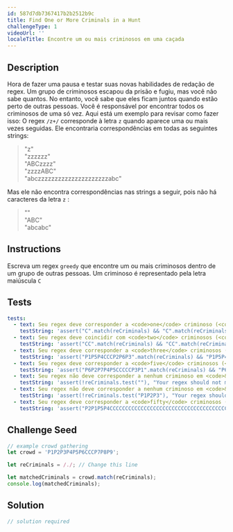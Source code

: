 ```yaml
---
id: 587d7db7367417b2b2512b9c
title: Find One or More Criminals in a Hunt
challengeType: 1
videoUrl: ''
localeTitle: Encontre um ou mais criminosos em uma caçada
---
```


## Description
<section id="description"> Hora de fazer uma pausa e testar suas novas habilidades de redação de regex. Um grupo de criminosos escapou da prisão e fugiu, mas você não sabe quantos. No entanto, você sabe que eles ficam juntos quando estão perto de outras pessoas. Você é responsável por encontrar todos os criminosos de uma só vez. Aqui está um exemplo para revisar como fazer isso: O regex <code>/z+/</code> corresponde à letra <code>z</code> quando aparece uma ou mais vezes seguidas. Ele encontraria correspondências em todas as seguintes strings: <blockquote> &quot;z&quot; <br> &quot;zzzzzz&quot; <br> &quot;ABCzzzz&quot; <br> &quot;zzzzABC&quot; <br> &quot;abczzzzzzzzzzzzzzzzzzzzzabc&quot; </blockquote> Mas ele não encontra correspondências nas strings a seguir, pois não há caracteres da letra <code>z</code> : <blockquote> &quot;&quot; <br> &quot;ABC&quot; <br> &quot;abcabc&quot; </blockquote></section>

## Instructions
<section id="instructions"> Escreva um regex <code>greedy</code> que encontre um ou mais criminosos dentro de um grupo de outras pessoas. Um criminoso é representado pela letra maiúscula <code>C</code> </section>

## Tests
<section id='tests'>

```yml
tests:
  - text: Seu regex deve corresponder a <code>one</code> criminoso (<code>C</code>) em <code>&quot;C&quot;</code>
    testString: 'assert("C".match(reCriminals) && "C".match(reCriminals)[0] == "C", "Your regex should match <code>one</code> criminal ("<code>C</code>") in <code>"C"</code>");'
  - text: Seu regex deve coincidir com <code>two</code> criminosos (<code>CC</code>) em <code>&quot;CC&quot;</code>
    testString: 'assert("CC".match(reCriminals) && "CC".match(reCriminals)[0] == "CC", "Your regex should match <code>two</code> criminals ("<code>CC</code>") in <code>"CC"</code>");'
  - text: Seu regex deve corresponder a <code>three</code> criminosos (<code>CCC</code>) em <code>&quot;P1P5P4CCCP2P6P3&quot;</code>
    testString: 'assert("P1P5P4CCCP2P6P3".match(reCriminals) && "P1P5P4CCCP2P6P3".match(reCriminals)[0] == "CCC", "Your regex should match <code>three</code> criminals ("<code>CCC</code>") in <code>"P1P5P4CCCP2P6P3"</code>");'
  - text: Seu regex deve corresponder a <code>five</code> criminosos (<code>CCCCC</code>) em <code>&quot;P6P2P7P4P5CCCCCP3P1&quot;</code>
    testString: 'assert("P6P2P7P4P5CCCCCP3P1".match(reCriminals) && "P6P2P7P4P5CCCCCP3P1".match(reCriminals)[0] == "CCCCC", "Your regex should match <code>five</code> criminals ("<code>CCCCC</code>") in <code>"P6P2P7P4P5CCCCCP3P1"</code>");'
  - text: Seu regex não deve corresponder a nenhum criminoso em <code>&quot;&quot;</code>
    testString: 'assert(!reCriminals.test(""), "Your regex should not match any criminals in <code>""</code>");'
  - text: Seu regex não deve corresponder a nenhum criminoso em <code>&quot;P1P2P3&quot;</code>
    testString: 'assert(!reCriminals.test("P1P2P3"), "Your regex should not match any criminals in <code>"P1P2P3"</code>");'
  - text: Seu regex deve corresponder a <code>fifty</code> criminosos (<code>CCCCCCCCCCCCCCCCCCCCCCCCCCCCCCCCCCCCCCCCCCCCCCCCCC</code>) em <code>&quot;P2P1P5P4CCCCCCCCCCCCCCCCCCCCCCCCCCCCCCCCCCCCCCCCCCCCCCCCCCP3&quot;</code> .
    testString: 'assert("P2P1P5P4CCCCCCCCCCCCCCCCCCCCCCCCCCCCCCCCCCCCCCCCCCCCCCCCCCP3".match(reCriminals) && "P2P1P5P4CCCCCCCCCCCCCCCCCCCCCCCCCCCCCCCCCCCCCCCCCCCCCCCCCCP3".match(reCriminals)[0] == "CCCCCCCCCCCCCCCCCCCCCCCCCCCCCCCCCCCCCCCCCCCCCCCCCC", "Your regex should match <code>fifty</code> criminals ("<code>CCCCCCCCCCCCCCCCCCCCCCCCCCCCCCCCCCCCCCCCCCCCCCCCCC</code>") in <code>"P2P1P5P4CCCCCCCCCCCCCCCCCCCCCCCCCCCCCCCCCCCCCCCCCCCCCCCCCCP3"</code>.");'

```

</section>

## Challenge Seed
<section id='challengeSeed'>

<div id='js-seed'>

```js
// example crowd gathering
let crowd = 'P1P2P3P4P5P6CCCP7P8P9';

let reCriminals = /./; // Change this line

let matchedCriminals = crowd.match(reCriminals);
console.log(matchedCriminals);

```

</div>



</section>

## Solution
<section id='solution'>

```js
// solution required
```
</section>
